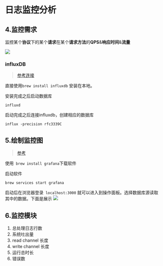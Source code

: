 # 日志监控分析


## 4.监控需求
监控某个**协议**下的某个**请求**在某个**请求方法**的**QPS**&**响应时间**&**流量**

![](https://ws2.sinaimg.cn/large/006tNc79ly1g2dw82kfh2j30wk06m415.jpg)

### influxDB
> [参考连接](https://docs.influxdata.com/influxdb/v1.7/introduction/getting-started/)


直接使用` brew install influxdb ` 安装在本地。

安装完成之后启动数据库

```
influxd
```

启动完成之后连接influxdb，创建相应的数据库

```
influx -precision rfc3339C
```

## 5.绘制监控图
>[参考](https://grafana.com/docs/installation/mac/)

使用` brew install grafana`下载软件

启动软件

```
brew services start grafana
```

启动后在浏览器登录` localhost:3000` 就可以进入到操作面板。选择数据库源读取其中的数据。下面是展示
![](https://ws3.sinaimg.cn/large/006tNc79ly1g2dzl7wahtj31sz0u0qb5.jpg)

## 6.监控模块
1. 总处理日志行数
2. 系统吐出量
3. read channel 长度
4. write channel 长度
5. 运行总时长
6. 错误数